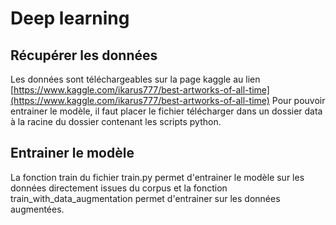 # Deep learning

## Récupérer les données

Les données sont téléchargeables sur la page kaggle au lien [https://www.kaggle.com/ikarus777/best-artworks-of-all-time](https://www.kaggle.com/ikarus777/best-artworks-of-all-time)
Pour pouvoir entrainer le modèle, il faut placer le fichier télécharger dans un dossier data à la racine du dossier contenant les scripts python.

## Entrainer le modèle

La fonction train du fichier train.py permet d'entrainer le modèle sur les données directement issues du corpus et la fonction train_with_data_augmentation permet d'entrainer sur les données augmentées.
